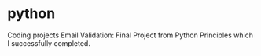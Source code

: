 # python
Coding projects
Email Validation: Final Project from Python Principles which I successfully completed.
